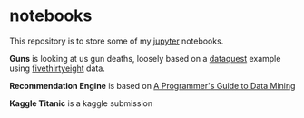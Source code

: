 # notebooks

This repository is to store some of my [jupyter](https://jupyter.org/) notebooks.

**Guns** is looking at us gun deaths, loosely based on a [dataquest](dataquest.io) example using [fivethirtyeight](fivethirtyeight.com) data.

**Recommendation Engine** is based on [A Programmer's Guide to Data Mining](http://guidetodatamining.com/)

**Kaggle Titanic** is a kaggle submission 
